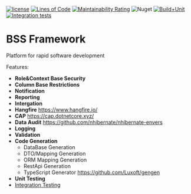 [![license](https://img.shields.io/github/license/luxoft/BSSFramework)](https://github.com/Luxoft/BSSFramework/blob/main/LICENSE.txt)
[![Lines of Code](https://sonarcloud.io/api/project_badges/measure?project=Luxoft_BSSFramework&metric=ncloc)](https://sonarcloud.io/summary/new_code?id=Luxoft_BSSFramework)
[![Maintainability Rating](https://sonarcloud.io/api/project_badges/measure?project=Luxoft_BSSFramework&metric=sqale_rating)](https://sonarcloud.io/summary/new_code?id=Luxoft_BSSFramework)
![Nuget](https://img.shields.io/nuget/v/Luxoft.Framework.Core)
[![Build+Unit](https://github.com/Luxoft/BSSFramework/actions/workflows/build+unit.yml/badge.svg)](https://github.com/Luxoft/BSSFramework/actions/workflows/build+unit.yml)
[![Integration tests](https://github.com/Luxoft/BSSFramework/actions/workflows/integration-tests.yml/badge.svg)](https://github.com/Luxoft/BSSFramework/actions/workflows/integration-tests.yml)


# BSS Framework
Platform for rapid software development

Features:
- **Role&Context Base Security**
- **Column Base Restrictions**
- **Notification**
- **Reporting**
- **Intergation**
- **Hangfire** https://www.hangfire.io/
- **CAP** https://cap.dotnetcore.xyz/
- **Data Audit** https://github.com/nhibernate/nhibernate-envers
- **Logging**
- **Validation**
- **Code Generation**
    - DataBase Generation
    - DTO/Mapping Generation
    - ORM Mapping Generation
    - RestApi Generation
    - TypeScript Generator https://github.com/Luxoft/gengen
- **Unit Testing**
- [Integration Testing](docs/integrationtests.md)
